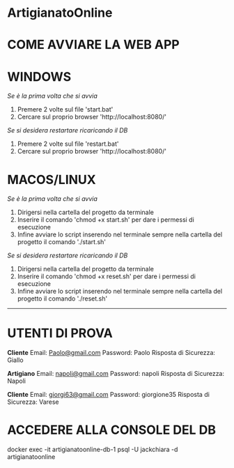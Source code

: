 # ArtigianatoOnline

# COME AVVIARE LA WEB APP

# WINDOWS

*Se è la prima volta che si avvia*
 1. Premere 2 volte sul file 'start.bat'
 2. Cercare sul proprio browser 'http://localhost:8080/'

*Se si desidera restartare ricaricando il DB*
 1. Premere 2 volte sul file 'restart.bat'
 2. Cercare sul proprio browser 'http://localhost:8080/'


# MACOS/LINUX

*Se è la prima volta che si avvia*
 1. Dirigersi nella cartella del progetto da terminale
 2. Inserire il comando 'chmod +x start.sh' per dare i permessi di esecuzione
 3. Infine avviare lo script inserendo nel terminale sempre nella cartella del progetto il comando './start.sh'

*Se si desidera restartare ricaricando il DB*
 1. Dirigersi nella cartella del progetto da terminale
 2. Inserire il comando 'chmod +x reset.sh' per dare i permessi di esecuzione
 3. Infine avviare lo script inserendo nel terminale sempre nella cartella del progetto il comando './reset.sh'


--------------------------------------------------------------------------------------------------------------------------------

# UTENTI DI PROVA
**Cliente**
Email: Paolo@gmail.com
Password: Paolo
Risposta di Sicurezza: Giallo

**Artigiano**
Email: napoli@gmail.com
Password: napoli
Risposta di Sicurezza: Napoli

**Cliente**
Email: giorgi63@gmail.com
Password: giorgione35
Risposta di Sicurezza: Varese

# ACCEDERE ALLA CONSOLE DEL DB

docker exec -it artigianatoonline-db-1 psql -U jackchiara -d artigianatoonline